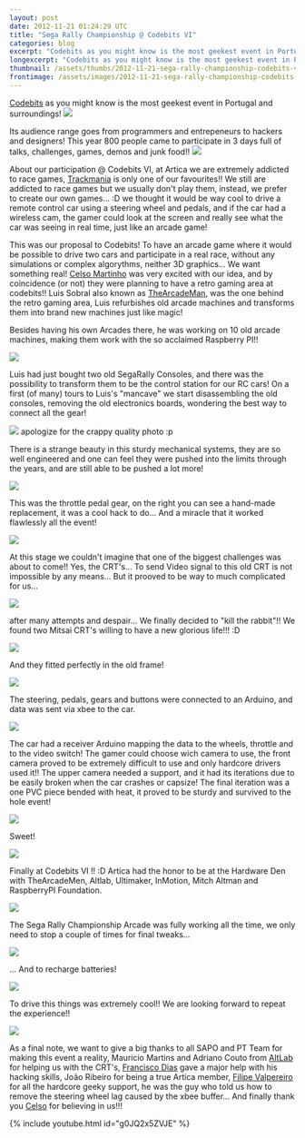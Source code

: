 ```yaml
---
layout: post
date: 2012-11-21 01:24:29 UTC
title: "Sega Rally Championship @ Codebits VI"
categories: blog
excerpt: "Codebits as you might know is the most geekest event in Portugal and surroundings!"
longexcerpt: "Codebits as you might know is the most geekest event in Portugal and surroundings!Its audience range goes from programmers and entrepeneurs to hackers and designers! This year 800 people came to participate in 3 days full of talks, challenges, games, demos and junk food!!"
thumbnail: /assets/thumbs/2012-11-21-sega-rally-championship-codebits-vi-1.jpeg
frontimage: /assets/images/2012-11-21-sega-rally-championship-codebits-vi-1.jpeg
---
```


<a href="http://codebits.eu">Codebits</a> as you might know is the most geekest event in Portugal and surroundings!
![](/assets/images/2012-11-21-sega-rally-championship-codebits-vi-1.jpeg)

Its audience range goes from programmers and entrepeneurs to hackers and designers! This year 800 people came to participate in 3 days full of talks, challenges, games, demos and junk food!!
![](/assets/images/2012-11-21-sega-rally-championship-codebits-vi-2.jpg)

About our participation @ Codebits VI, at Artica we are extremely addicted to race games, <a href="http://www.trackmania.com/">Trackmania</a> is only one of our favourites!! We still are addicted to race games but we usually don't play them, instead, we prefer to create our own games... :D we thought it would be way cool to drive a remote control car using a steering wheel and pedals, and if the car had a wireless cam, the gamer could look at the screen and really see what the car was seeing in real time, just like an arcade game! 

This was our proposal to Codebits! To have an arcade game where it would be possible to drive two cars and participate in a real race, without any simulations or complex algorythms, neither 3D graphics... We want something real! <a href="http://arrifana.org/blog">Celso Martinho</a> was very excited with our idea, and by coincidence (or not) they were planning to have a retro gaming area at codebits!! Luis Sobral also known as <a href="http://thearcademan.net">TheArcadeMan</a>, was the one behind the retro gaming area, Luis refurbishes old arcade machines and transforms them into brand new machines just like magic!

Besides having his own Arcades there, he was working on 10 old arcade machines, making them work with the so acclaimed Raspberry PI!! 

![](/assets/images/2012-11-21-sega-rally-championship-codebits-vi-3.jpg)

Luis had just bought two old SegaRally Consoles, and there was the possibility to transform them to be the control station for our RC cars! On a first (of many) tours to Luis's "mancave" we start disassembling the old consoles, removing the old electronics boards, wondering the best way to connect all the gear!

<a href="http://www.flickr.com/photos/guibot/8203506197/">![](/assets/images/2012-11-21-sega-rally-championship-codebits-vi-4.jpg)</a>
apologize for the crappy quality photo :p

There is a strange beauty in this sturdy mechanical systems, they are so well engineered and one can feel they were pushed into the limits through the years, and are still able to be pushed a lot more!

<a href="http://www.flickr.com/photos/guibot/8204725198/">![](/assets/images/2012-11-21-sega-rally-championship-codebits-vi-5.jpg)</a>

This was the throttle pedal gear, on the right you can see a hand-made replacement, it was a cool hack to do... And a miracle that it worked flawlessly all the event!

<a href="http://www.flickr.com/photos/guibot/8203489723/">![](/assets/images/2012-11-21-sega-rally-championship-codebits-vi-6.jpg)</a>

At this stage we couldn't imagine that one of the biggest challenges was about to come!! Yes, the CRT's... To send Video signal to this old CRT is not impossible by any means... But it prooved to be way to much complicated for us...

<a href="http://www.flickr.com/photos/guibot/8204569528/">![](/assets/images/2012-11-21-sega-rally-championship-codebits-vi-7.jpg)</a>

after many attempts and despair... We finally decided to "kill the rabbit"!! We found two Mitsai CRT's willing to have a new glorious life!!! :D

<a href="http://www.flickr.com/photos/guibot/8203479599/">![](/assets/images/2012-11-21-sega-rally-championship-codebits-vi-8.jpg)</a>

And they fitted perfectly in the old frame!

<a href="http://www.flickr.com/photos/guibot/8204560218/">![](/assets/images/2012-11-21-sega-rally-championship-codebits-vi-9.jpg)</a>

The steering, pedals, gears and buttons were connected to an Arduino, and data was sent via xbee to the car.

<a href="http://www.flickr.com/photos/guibot/8204573446/">![](/assets/images/2012-11-21-sega-rally-championship-codebits-vi-10.jpg)</a>

The car had a receiver Arduino mapping the data to the wheels, throttle and to the video switch! The gamer could choose wich camera to use, the front camera proved to be extremely difficult to use and only hardcore drivers used it!! The upper camera needed a support, and it had its iterations due to be easily broken when the car crashes or capsize! The final iteration was a one PVC piece bended with heat, it proved to be sturdy and survived to the hole event!

<a href="http://www.flickr.com/photos/guibot/8204561462/">![](/assets/images/2012-11-21-sega-rally-championship-codebits-vi-11.jpg)</a>

Sweet!

<a href="http://www.flickr.com/photos/guibot/8203661765/">![](/assets/images/2012-11-21-sega-rally-championship-codebits-vi-12.jpg)</a>

Finally at Codebits VI !! :D Artica had the honor to be at the Hardware Den with TheArcadeMen, Altlab, Ultimaker, InMotion, Mitch Altman and RaspberryPI Foundation.

![](/assets/images/2012-11-21-sega-rally-championship-codebits-vi-13.jpg)

The Sega Rally Championship Arcade was fully working all the time, we only need to stop a couple of times for final tweaks...

<a href="http://www.flickr.com/photos/guibot/8203462135/">![](/assets/images/2012-11-21-sega-rally-championship-codebits-vi-14.jpg)</a>

... And to recharge batteries!

<a href="http://www.flickr.com/photos/guibot/8203473237/">![](/assets/images/2012-11-21-sega-rally-championship-codebits-vi-15.jpg)</a>

To drive this things was extremely cool!! We are looking forward to repeat the experience!!

<a href="http://www.flickr.com/photos/guibot/8203460979/">![](/assets/images/2012-11-21-sega-rally-championship-codebits-vi-16.jpg)</a>

As a final note, we want to give a big thanks to all SAPO and PT Team for making this event a reality, Mauricio Martins and Adriano Couto from <a href="http://altlab.org">AltLab</a> for helping us with the CRT's, <a href="http://franciscodias.net">Francisco Dias</a> gave a major help with his hacking skills, João Ribeiro for being a true Artica member, <a href="http://inmotion.pt">Filipe Valpereiro</a> for all the hardcore geeky support, he was the guy who told us how to remove the steering wheel lag caused by the xbee buffer... And finally thank you <a href="http://arrifana.org/blog/">Celso</a> for believing in us!!! 

{% include youtube.html id="g0JQ2x5ZVJE" %}
